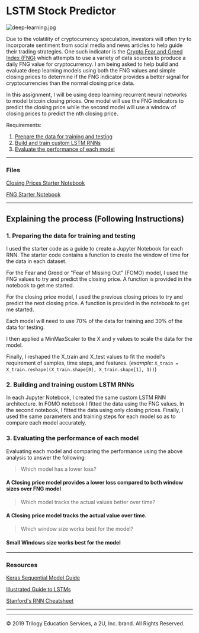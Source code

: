 # LSTM Stock Predictor

![deep-learning.jpg](Images/deep-learning.jpg)

Due to the volatility of cryptocurrency speculation, investors will often try to incorporate sentiment from social media and news articles to help guide their trading strategies. One such indicator is the [Crypto Fear and Greed Index (FNG)](https://alternative.me/crypto/fear-and-greed-index/) which attempts to use a variety of data sources to produce a daily FNG value for cryptocurrency. I am being asked to help build and evaluate deep learning models using both the FNG values and simple closing prices to determine if the FNG indicator provides a better signal for cryptocurrencies than the normal closing price data.

In this assignment, I will be using deep learning recurrent neural networks to model bitcoin closing prices. One model will use the FNG indicators to predict the closing price while the second model will use a window of closing prices to predict the nth closing price.

Requirements:

1. [Prepare the data for training and testing](#prepare-the-data-for-training-and-testing)
2. [Build and train custom LSTM RNNs](#build-and-train-custom-lstm-rnns)
3. [Evaluate the performance of each model](#evaluate-the-performance-of-each-model)

- - -

### Files

[Closing Prices Starter Notebook](Starter_Code/lstm_stock_predictor_closing.ipynb)

[FNG Starter Notebook](Starter_Code/lstm_stock_predictor_fng.ipynb)

- - -

## Explaining the process (Following Instructions)

### 1. Preparing the data for training and testing

I used the starter code as a guide to create a Jupyter Notebook for each RNN. The starter code contains a function to create the window of time for the data in each dataset.

For the Fear and Greed or "Fear of Missing Out" (FOMO) model, I used the FNG values to try and predict the closing price. A function is provided in the notebook to get me started.

For the closing price model, I used the previous closing prices to try and predict the next closing price. A function is provided in the notebook to get me started.

Each model will need to use 70% of the data for training and 30% of the data for testing.

I then applied a MinMaxScaler to the X and y values to scale the data for the model.

Finally, I reshaped the X_train and X_test values to fit the model's requirement of samples, time steps, and features. (*example:* `X_train = X_train.reshape((X_train.shape[0], X_train.shape[1], 1))`)

### 2. Building and training custom LSTM RNNs

In each Jupyter Notebook, I created the same custom LSTM RNN architecture. In FOMO notebook I fitted the data using the FNG values. In the second notebook, I fitted the data using only closing prices. Finally, I used the same parameters and training steps for each model so as to compare each model accurately.

### 3. Evaluating the performance of each model

Evaluating each model and comparing the performance using the above analysis to answer the following:

> Which model has a lower loss?

####  A Closing price model provides a lower loss compared to both window sizes over FNG model

> Which model tracks the actual values better over time?

####  A Closing price model tracks the actual value over time.

> Which window size works best for the model?

#### Small Windows size works best for the model
- - -

### Resources

[Keras Sequential Model Guide](https://keras.io/getting-started/sequential-model-guide/)

[Illustrated Guide to LSTMs](https://towardsdatascience.com/illustrated-guide-to-lstms-and-gru-s-a-step-by-step-explanation-44e9eb85bf21)

[Stanford's RNN Cheatsheet](https://stanford.edu/~shervine/teaching/cs-230/cheatsheet-recurrent-neural-networks)

- - -

- - -

© 2019 Trilogy Education Services, a 2U, Inc. brand. All Rights Reserved.
